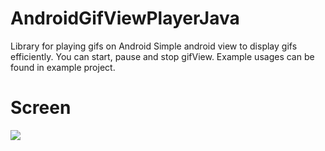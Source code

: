 # AndroidGifViewPlayerJava

Library for playing gifs on Android
Simple android view to display gifs efficiently. You can start, pause and stop gifView. Example usages can be found in example project.


# Screen

![](name-of-giphy.gif)
